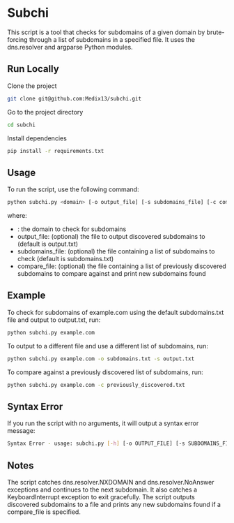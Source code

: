 # Subchi

This script is a tool that checks for subdomains of a given domain by brute-forcing through a list of subdomains in a specified file. It uses the dns.resolver and argparse Python modules.

## Run Locally

Clone the project

```bash
git clone git@github.com:Medix13/subchi.git
```

Go to the project directory

```bash
cd subchi
```

Install dependencies

```bash
pip install -r requirements.txt
```

## Usage

To run the script, use the following command:

```bash
python subchi.py <domain> [-o output_file] [-s subdomains_file] [-c compare_file]
```

where:

- <domain>: the domain to check for subdomains
- output_file: (optional) the file to output discovered subdomains to (default is output.txt)
- subdomains_file: (optional) the file containing a list of subdomains to check (default is subdomains.txt)
- compare_file: (optional) the file containing a list of previously discovered subdomains to compare against and print new subdomains found

## Example

To check for subdomains of example.com using the default subdomains.txt file and output to output.txt, run:

```bash
python subchi.py example.com
```

To output to a different file and use a different list of subdomains, run:

```bash
python subchi.py example.com -o subdomains.txt -s output.txt
```

To compare against a previously discovered list of subdomains, run:

```bash
python subchi.py example.com -c previously_discovered.txt
```

## Syntax Error

If you run the script with no arguments, it will output a syntax error message:

```bash
Syntax Error - usage: subchi.py [-h] [-o OUTPUT_FILE] [-s SUBDOMAINS_FILE] [-c COMPARE_FILE] domain
```

## Notes

The script catches dns.resolver.NXDOMAIN and dns.resolver.NoAnswer exceptions and continues to the next subdomain. It also catches a KeyboardInterrupt exception to exit gracefully.
The script outputs discovered subdomains to a file and prints any new subdomains found if a compare_file is specified.
